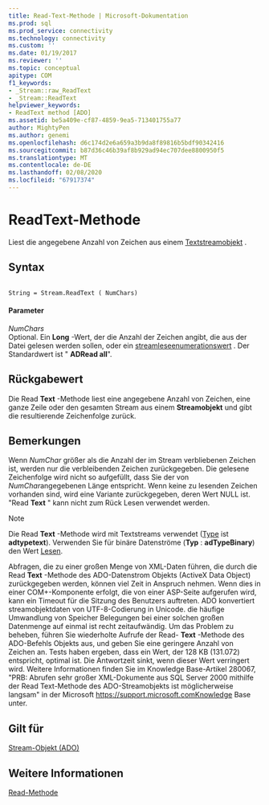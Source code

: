 ```yaml
---
title: Read-Text-Methode | Microsoft-Dokumentation
ms.prod: sql
ms.prod_service: connectivity
ms.technology: connectivity
ms.custom: ''
ms.date: 01/19/2017
ms.reviewer: ''
ms.topic: conceptual
apitype: COM
f1_keywords:
- _Stream::raw_ReadText
- _Stream::ReadText
helpviewer_keywords:
- ReadText method [ADO]
ms.assetid: be5a409e-cf87-4859-9ea5-713401755a77
author: MightyPen
ms.author: genemi
ms.openlocfilehash: d6c174d2e6a659a3b9da8f89816b5bdf90342416
ms.sourcegitcommit: b87d36c46b39af8b929ad94ec707dee8800950f5
ms.translationtype: MT
ms.contentlocale: de-DE
ms.lasthandoff: 02/08/2020
ms.locfileid: "67917374"
---
```

# <a name="readtext-method"></a>ReadText-Methode
Liest die angegebene Anzahl von Zeichen aus einem [Textstreamobjekt](../../../ado/reference/ado-api/stream-object-ado.md) .  
  
## <a name="syntax"></a>Syntax  
  
```  
  
String = Stream.ReadText ( NumChars)  
```  
  
#### <a name="parameters"></a>Parameter  
 *NumChars*  
 Optional. Ein **Long** -Wert, der die Anzahl der Zeichen angibt, die aus der Datei gelesen werden sollen, oder ein [streamleseenumerationswert](../../../ado/reference/ado-api/streamreadenum.md) . Der Standardwert ist " **ADRead all**".  
  
## <a name="return-value"></a>Rückgabewert  
 Die Read **Text** -Methode liest eine angegebene Anzahl von Zeichen, eine ganze Zeile oder den gesamten Stream aus einem **Streamobjekt** und gibt die resultierende Zeichenfolge zurück.  
  
## <a name="remarks"></a>Bemerkungen  
 Wenn *NumChar* größer als die Anzahl der im Stream verbliebenen Zeichen ist, werden nur die verbleibenden Zeichen zurückgegeben. Die gelesene Zeichenfolge wird nicht so aufgefüllt, dass Sie der von *NumChar*angegebenen Länge entspricht. Wenn keine zu lesenden Zeichen vorhanden sind, wird eine Variante zurückgegeben, deren Wert NULL ist. "Read **Text** " kann nicht zum Rück Lesen verwendet werden.  
  
> [!NOTE]
>  Die Read **Text** -Methode wird mit Textstreams verwendet ([Type](../../../ado/reference/ado-api/type-property-ado-stream.md) ist **adtypetext**). Verwenden Sie für binäre Datenströme (**Typ** : **adTypeBinary**) den Wert [Lesen](../../../ado/reference/ado-api/read-method.md).  
  
 Abfragen, die zu einer großen Menge von XML-Daten führen, die durch die Read **Text** -Methode des ADO-Datenstrom Objekts (ActiveX Data Object) zurückgegeben werden, können viel Zeit in Anspruch nehmen. Wenn dies in einer COM+-Komponente erfolgt, die von einer ASP-Seite aufgerufen wird, kann ein Timeout für die Sitzung des Benutzers auftreten. ADO konvertiert streamobjektdaten von UTF-8-Codierung in Unicode. die häufige Umwandlung von Speicher Belegungen bei einer solchen großen Datenmenge auf einmal ist recht zeitaufwändig. Um das Problem zu beheben, führen Sie wiederholte Aufrufe der Read- **Text** -Methode des ADO-Befehls Objekts aus, und geben Sie eine geringere Anzahl von Zeichen an. Tests haben ergeben, dass ein Wert, der 128 KB (131.072) entspricht, optimal ist. Die Antwortzeit sinkt, wenn dieser Wert verringert wird. Weitere Informationen finden Sie im Knowledge Base-Artikel 280067, "PRB: Abrufen sehr großer XML-Dokumente aus SQL Server 2000 mithilfe der Read Text-Methode des ADO-Streamobjekts ist möglicherweise langsam" in der Microsoft https://support.microsoft.comKnowledge Base unter.  
  
## <a name="applies-to"></a>Gilt für  
 [Stream-Objekt (ADO)](../../../ado/reference/ado-api/stream-object-ado.md)  
  
## <a name="see-also"></a>Weitere Informationen  
 [Read-Methode](../../../ado/reference/ado-api/read-method.md)
